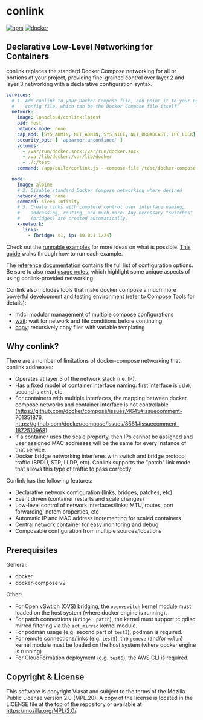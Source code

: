 # conlink

[![npm](https://img.shields.io/npm/v/conlink.svg)](https://www.npmjs.com/package/conlink)
[![docker](https://img.shields.io/docker/v/lonocloud/conlink.svg)](https://hub.docker.com/r/lonocloud/conlink)

## Declarative Low-Level Networking for Containers

conlink replaces the standard Docker Compose networking for all or portions of
your project, providing fine-grained control over layer 2 and layer 3 networking
with a declarative configuration syntax.

```yaml
services:
  # 1. Add conlink to your Docker Compose file, and point it to your network
  #    config file, which can be the Docker Compose file itself!
  network:
    image: lonocloud/conlink:latest
    pid: host
    network_mode: none
    cap_add: [SYS_ADMIN, NET_ADMIN, SYS_NICE, NET_BROADCAST, IPC_LOCK]
    security_opt: [ 'apparmor:unconfined' ]
    volumes:
      - /var/run/docker.sock:/var/run/docker.sock
      - /var/lib/docker:/var/lib/docker
      - ./:/test
    command: /app/build/conlink.js --compose-file /test/docker-compose.yaml

  node:
    image: alpine
    # 2. Disable standard Docker Compose networking where desired
    network_mode: none
    command: sleep Infinity
    # 3. Create links with complete control over interface naming,
    #    addressing, routing, and much more! Any necessary "switches"
    #    (bridges) are created automatically.
    x-network:
      links:
        - {bridge: s1, ip: 10.0.1.1/24}
```

Check out the [runnable examples](https://github.com/Viasat/conlink/tree/master/examples)
for more ideas on what is possible. [This guide](https://viasat.github.io/conlink/#/guides/examples)
walks through how to run each example.

The [reference documentation](https://viasat.github.io/conlink/#/reference/network-configuration-syntax)
contains the full list of configuration options. Be sure to also read [usage notes](https://viasat.github.io/conlink/#/usage-notes),
which highlight some unique aspects of using conlink-provided networking.

Conlink also includes tools that make docker compose a much more
powerful development and testing environment (refer to
[Compose Tools](https://viasat.github.io/conlink/#/guides/compose-tools) for
details):

* [mdc](https://viasat.github.io/conlink/#/guides/compose-tools?id=mdc): modular management of multiple compose configurations
* [wait](https://viasat.github.io/conlink/#/guides/compose-tools?id=wait): wait for network and file conditions before continuing
* [copy](https://viasat.github.io/conlink/#/guides/compose-tools?id=copy): recursively copy files with variable templating

## Why conlink?

There are a number of limitations of docker-compose networking that
conlink addresses:

* Operates at layer 3 of the network stack (i.e. IP).
* Has a fixed model of container interface naming: first interface is
  `eth0`, second is `eth1`, etc.
* For containers with multiple interfaces, the mapping between docker
  compose networks and container interface is not controllable
  (https://github.com/docker/compose/issues/4645#issuecomment-701351876,
  https://github.com/docker/compose/issues/8561#issuecomment-1872510968)
* If a container uses the scale property, then IPs cannot be
  assigned and user assigned MAC addresses will be the same for every
  instance of that service.
* Docker bridge networking interferes with switch and bridge protocol
  traffic (BPDU, STP, LLDP, etc). Conlink supports the "patch" link
  mode that allows this type of traffic to pass correctly.

Conlink has the following features:

- Declarative network configuration (links, bridges, patches, etc)
- Event driven (container restarts and scale changes)
- Low-level control of network interfaces/links: MTU, routes, port
  forwarding, netem properties, etc
- Automatic IP and MAC address incrementing for scaled containers
- Central network container for easy monitoring and debug
- Composable configuration from multiple sources/locations

## Prerequisites

General:
* docker
* docker-compose v2

Other:
* For Open vSwtich (OVS) bridging, the `openvswitch` kernel module
  must loaded on the host system (where docker engine is running).
* For patch connections (`bridge: patch`), the kernel must support
  tc qdisc mirred filtering via the `act_mirred` kernel module.
* For podman usage (e.g. second part of `test3`), podman is required.
* For remote connections/links (e.g. `test5`), the `geneve` (and/or
  `vxlan`) kernel module must be loaded on the host system (where
  docker engine is running)
* For CloudFormation deployment (e.g. `test6`), the AWS CLI is
  required.

## Copyright & License

This software is copyright Viasat and subject to the terms of the
Mozilla Public License version 2.0 (MPL.20). A copy of the license is
located in the LICENSE file at the top of the repository or available
at https://mozilla.org/MPL/2.0/.
